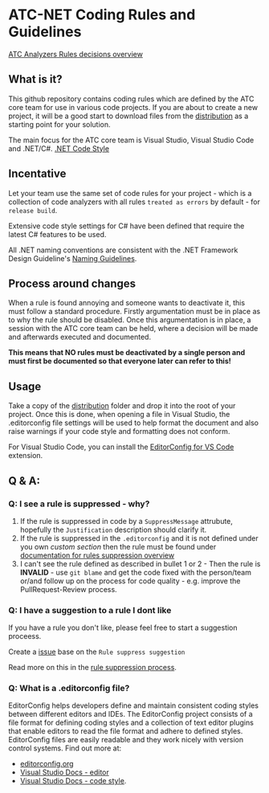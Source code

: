 # ATC-NET Coding Rules and Guidelines

[ATC Analyzers Rules decisions overview](/documentation/CodeAnalyzersRules/rules-overview.md)

## What is it?
This github repository contains coding rules which are defined by the ATC core team for use in various code projects. If you are about to create a new project, it will be a good start to download files from the [distribution](/tree/main/distribution) as a starting point for your solution.

The main focus for the ATC core team is Visual Studio, Visual Studio Code and .NET/C#. [.NET Code Style](#)

## Incentative
Let your team use the same set of code rules for your project - which is a collection of code analyzers with all rules `treated as errors` by default - for `release build`.

Extensive code style settings for C# have been defined that require the latest C# features to be used.

All .NET naming conventions are consistent with the .NET Framework Design Guideline's [Naming Guidelines](https://docs.microsoft.com/en-us/dotnet/standard/design-guidelines/naming-guidelines).

## Process around changes
When a rule is found annoying and someone wants to deactivate it, this must follow a standard procedure. Firstly argumentation must be in place as to why the rule should be disabled. Once this argumentation is in place, a session with the ATC core team can be held, where a decision will be made and afterwards executed and documented.

**This means that NO rules must be deactivated by a single person and must first be documented so that everyone later can refer to this!**

## Usage
Take a copy of the [distribution](/tree/main/distribution) folder and drop it into the root of your project. Once this is done, when opening a file in Visual Studio, the .editorconfig file settings will be used to help format the document and also raise warnings if your code style and formatting does not conform.

For Visual Studio Code, you can install the [EditorConfig for VS Code](https://marketplace.visualstudio.com/items?itemName=EditorConfig.EditorConfig) extension.

## Q & A:
### Q: I see a rule is suppressed - why?
1) If the rule is suppressed in code by a `SuppressMessage` attrubute, hopefully the `Justification` description should clarify it.
2) If the rule is suppressed in the `.editorconfig` and it is not defined under you own _custom section_ then the rule must be found under [documentation for rules suppression overview](/documentation/CodeAnalyzersRules/rules-overview.md)
3) I can't see the rule defined as described in bullet 1 or 2 - Then the rule is **INVALID**  - use `git blame` and get the code fixed with the person/team or/and follow up on the process for code quality - e.g. improve the PullRequest-Review process.

### Q: I have a suggestion to a rule I dont like
If you have a rule you don't like, please feel free to start a suggestion proceess.

Create a [issue](https://github.com/atc-net/atc-coding-rules/issues/new/choose) base on the `Rule suppress suggestion`

Read more on this in the [rule suppression process](/documentation/CodeAnalyzersRules/rule-suppress-process.md).

### Q: What is a .editorconfig file?
EditorConfig helps developers define and maintain consistent coding styles between different editors and IDEs. The EditorConfig project consists of a file format for defining coding styles and a collection of text editor plugins that enable editors to read the file format and adhere to defined styles. EditorConfig files are easily readable and they work nicely with version control systems. Find out more at:
* [editorconfig.org](http://editorconfig.org/)
* [Visual Studio Docs - editor](https://docs.microsoft.com/en-us/visualstudio/ide/create-portable-custom-editor-options?view=vs-2019)
* [Visual Studio Docs - code style](https://docs.microsoft.com/en-us/visualstudio/ide/editorconfig-code-style-settings-reference).
